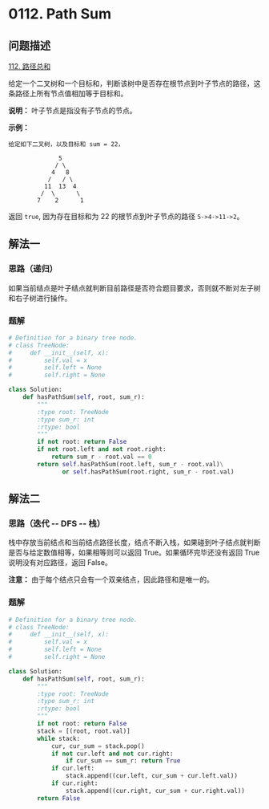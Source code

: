 # 0112. Path Sum

## 问题描述

[112. 路径总和](https://leetcode-cn.com/problems/path-sum/)

给定一个二叉树和一个目标和，判断该树中是否存在根节点到叶子节点的路径，这条路径上所有节点值相加等于目标和。

**说明：** 叶子节点是指没有子节点的节点。

**示例：**

```
给定如下二叉树，以及目标和 sum = 22，

              5
             / \
            4   8
           /   / \
          11  13  4
         /  \      \
        7    2      1
```

返回 `true`, 因为存在目标和为 22 的根节点到叶子节点的路径 `5->4->11->2`。

## 解法一

### 思路（递归）

如果当前结点是叶子结点就判断目前路径是否符合题目要求，否则就不断对左子树和右子树进行操作。

### 题解

```python
# Definition for a binary tree node.
# class TreeNode:
#     def __init__(self, x):
#         self.val = x
#         self.left = None
#         self.right = None

class Solution:
    def hasPathSum(self, root, sum_r):
        """
        :type root: TreeNode
        :type sum_r: int
        :rtype: bool
        """
        if not root: return False
        if not root.left and not root.right:
            return sum_r - root.val == 0
        return self.hasPathSum(root.left, sum_r - root.val)\
               or self.hasPathSum(root.right, sum_r - root.val)
```

## 解法二

### 思路（迭代 -- DFS -- 栈）

栈中存放当前结点和当前结点路径长度，结点不断入栈，如果碰到叶子结点就判断是否与给定数值相等，如果相等则可以返回 True。如果循环完毕还没有返回 True 说明没有对应路径，返回 False。

**注意：** 由于每个结点只会有一个双亲结点，因此路径和是唯一的。

### 题解

```python
# Definition for a binary tree node.
# class TreeNode:
#     def __init__(self, x):
#         self.val = x
#         self.left = None
#         self.right = None

class Solution:
    def hasPathSum(self, root, sum_r):
        """
        :type root: TreeNode
        :type sum_r: int
        :rtype: bool
        """
        if not root: return False
        stack = [(root, root.val)]
        while stack:
            cur, cur_sum = stack.pop()
            if not cur.left and not cur.right:
                if cur_sum == sum_r: return True
            if cur.left:
                stack.append((cur.left, cur_sum + cur.left.val))
            if cur.right:
                stack.append((cur.right, cur_sum + cur.right.val))
        return False
```
